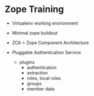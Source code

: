 Zope Training
=============

* Virtualenv working environment
* Minimal zope buildout
* ZCA = Zope Component Architecture

* Pluggable Authentication Service
    - plugins
        - authentication
        - extraction
        - roles, local roles
        - groups
        - member data
